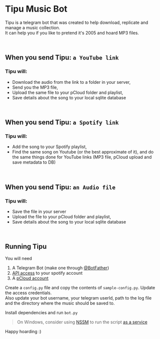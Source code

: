 # Tipu Music Bot
Tipu is a telegram bot that was created to help download, replicate and manage a music collection.  
It can help you if you like to pretend it's 2005 and hoard MP3 files.  

<br>

## When you send Tipu: `a YouTube link`
### Tipu will:
- Download the audio from the link to a folder in your server,
- Send you the MP3 file,
- Upload the same file to your pCloud folder and playlist,
- Save details about the song to your local sqlite database

<br>

## When you send Tipu: `a Spotify link`
### Tipu will:
- Add the song to your Spotify playlist,
- Find the same song on Youtube (or the best approximate of it), and do the same things done for YouTube links (MP3 file, pCloud upload and save metadata to DB)

<br>

## When you send Tipu: `an Audio file`
### Tipu will:
- Save the file in your server
- Upload the file to your pCloud folder and playlist,
- Save details about the song to your local sqlite database

<br>

## Running Tipu
You will need
1. A Telegram Bot (make one through [@BotFather](https://t.me/botfather))
2. [API access](https://developer.spotify.com/) to your spotify account
3. A [pCloud account](https://e.pcloud.com/#page=register&invite=9pkRZJURX17)

Create a `config.py` file and copy the contents of `sample-config.py`. Update the access credentials.   
Also update your bot username, your telegram userId, path to the log file and the directory where the music should be saved to. 

Install dependencies and run `bot.py`

> On Windows, consider using [NSSM](https://nssm.cc/) to run the script [as a service](https://stackoverflow.com/a/46450007/5604622) 


Happy hoarding :)
